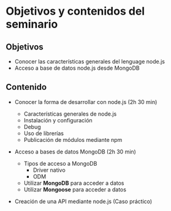 # Objetivos y contenidos del seminario



## Objetivos
- Conocer las características generales del lenguage node.js
- Acceso a base de datos node.js desde MongoDB



## Contenido
- Conocer la forma de desarrollar con node.js (2h 30 min)
    - Características generales de node.js
    - Instalación y configuración
    - Debug
    - Uso de librerías
    - Publicación de módulos mediante npm
    

    
- Acceso a bases de datos MongoDB (2h 30 min)
    - Tipos de acceso a MongoDB
        - Driver nativo
        - ODM
    - Utilizar **MongoDB** para acceder a datos
    - Utilizar **Mongoose** para acceder a datos



- Creación de una API mediante node.js (Caso práctico)

